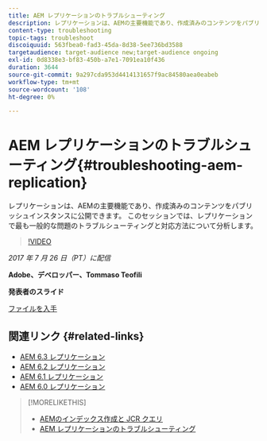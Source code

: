 ```yaml
---
title: AEM レプリケーションのトラブルシューティング
description: レプリケーションは、AEMの主要機能であり、作成済みのコンテンツをパブリッシュインスタンスに公開できます。 このセッションでは、レプリケーションで最も一般的な問題のトラブルシューティングと対応方法について分析します。
content-type: troubleshooting
topic-tags: troubleshoot
discoiquuid: 563fbea0-fad3-45da-8d38-5ee736bd3588
targetaudience: target-audience new;target-audience ongoing
exl-id: 0d8338e3-bf83-450b-a7e1-7091ea10f436
duration: 3644
source-git-commit: 9a297cda953d4414131657f9ac84580aea0eabeb
workflow-type: tm+mt
source-wordcount: '108'
ht-degree: 0%

---
```


# AEM レプリケーションのトラブルシューティング{#troubleshooting-aem-replication}

レプリケーションは、AEMの主要機能であり、作成済みのコンテンツをパブリッシュインスタンスに公開できます。 このセッションでは、レプリケーションで最も一般的な問題のトラブルシューティングと対応方法について分析します。

>[!VIDEO](https://video.tv.adobe.com/v/19282/?quality=9)

*2017 年 7 月 26 日（PT）に配信*

**Adobe、デベロッパー、Tommaso Teofili**

**発表者のスライド**

[ファイルを入手](assets/aem-gems-troubleshooting-aem-replication.pdf)

## 関連リンク {#related-links}

* [AEM 6.3 レプリケーション ](https://docs.adobe.com/docs/en/aem/6-3/deploy/configuring/replication.html)
* [AEM 6.2 レプリケーション ](https://docs.adobe.com/docs/en/aem/6-2/deploy/configuring/replication.html)
* [AEM 6.1 レプリケーション ](https://docs.adobe.com/docs/en/aem/6-1/deploy/configuring/replication.html)
* [AEM 6.0 レプリケーション ](https://docs.adobe.com/docs/en/aem/6-0/deploy/configuring/replication.html)

>[!MORELIKETHIS]
>
>* [AEMのインデックス作成と JCR クエリ ](aem-indexing-jcr-query.md)
>* [AEM レプリケーションのトラブルシューティング ](aem-troubleshooting-aem-replication.md)
<!-- >>* [Adobe Experience Manager: AEM 6.x Maintenance Tasks](https://helpx.adobe.com/experience-manager/kt/eseminars/ccoo-aem-Aug-register.html) -->
